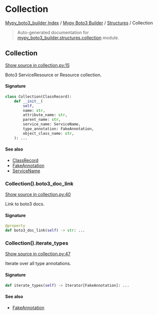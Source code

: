 # Collection

[Mypy_boto3_builder Index](../../README.md#mypy_boto3_builder-index) / [Mypy Boto3 Builder](../index.md#mypy-boto3-builder) / [Structures](./index.md#structures) / Collection

> Auto-generated documentation for [mypy_boto3_builder.structures.collection](https://github.com/youtype/mypy_boto3_builder/blob/main/mypy_boto3_builder/structures/collection.py) module.

## Collection

[Show source in collection.py:15](https://github.com/youtype/mypy_boto3_builder/blob/main/mypy_boto3_builder/structures/collection.py#L15)

Boto3 ServiceResource or Resource collection.

#### Signature

```python
class Collection(ClassRecord):
    def __init__(
        self,
        name: str,
        attribute_name: str,
        parent_name: str,
        service_name: ServiceName,
        type_annotation: FakeAnnotation,
        object_class_name: str,
    ): ...
```

#### See also

- [ClassRecord](./class_record.md#classrecord)
- [FakeAnnotation](../type_annotations/fake_annotation.md#fakeannotation)
- [ServiceName](../service_name.md#servicename)

### Collection().boto3_doc_link

[Show source in collection.py:40](https://github.com/youtype/mypy_boto3_builder/blob/main/mypy_boto3_builder/structures/collection.py#L40)

Link to boto3 docs.

#### Signature

```python
@property
def boto3_doc_link(self) -> str: ...
```

### Collection().iterate_types

[Show source in collection.py:47](https://github.com/youtype/mypy_boto3_builder/blob/main/mypy_boto3_builder/structures/collection.py#L47)

Iterate over all type annotations.

#### Signature

```python
def iterate_types(self) -> Iterator[FakeAnnotation]: ...
```

#### See also

- [FakeAnnotation](../type_annotations/fake_annotation.md#fakeannotation)
